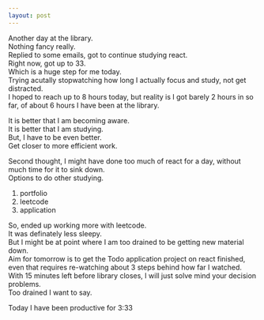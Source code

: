 ```yaml
---
layout: post
---
```


Another day at the library.  
Nothing fancy really.  
Replied to some emails, got to continue studying react.  
Right now, got up to 33.  
Which is a huge step for me today.  
Trying acutally stopwatching how long I actually focus and study, not get distracted.  
I hoped to reach up to 8 hours today, but reality is I got barely 2 hours in so far, of about 6 hours I have been at the library.  
  

It is better that I am becoming aware.  
It is better that I am studying.  
But, I have to be even better.  
Get closer to more efficient work.  
  
Second thought, I might have done too much of react for a day, without much time for it to sink down.  
Options to do other studying.  
  1. portfolio
  2. leetcode
  3. application

So, ended up working more with leetcode.  
It was definately less sleepy.  
But I might be at point where I am too drained to be getting new material down.  
Aim for tomorrow is to get the Todo application project on react finished, even that requires re-watching about 3 steps behind how far I watched.  
With 15 minutes left before library closes, I will just solve mind your decision problems.  
Too drained I want to say.  
  
Today I have been productive for 3:33
